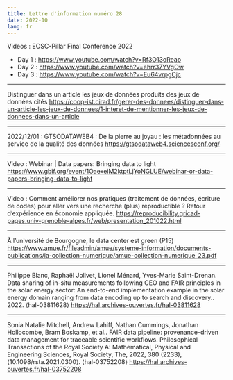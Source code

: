 ```yaml
---
title: Lettre d'information numéro 28
date: 2022-10
lang: fr
---
```


Videos : EOSC-Pillar Final Conference 2022

- Day 1 : <https://www.youtube.com/watch?v=Rf3O13oReao>
- Day 2 : <https://www.youtube.com/watch?v=ehrr37YVgOw>
- Day 3 : <https://www.youtube.com/watch?v=Eu64vrpgCjc>

---

Distinguer dans un article les jeux de données produits des jeux de données cités
<https://coop-ist.cirad.fr/gerer-des-donnees/distinguer-dans-un-article-les-jeux-de-donnees/1-interet-de-mentionner-les-jeux-de-donnees-dans-un-article>

---

2022/12/01 : GTSODATAWEB4 :  De la pierre au joyau : les métadonnées au service de la qualité des données
<https://gtsodataweb4.sciencesconf.org/>

---

Video : Webinar | Data papers: Bringing data to light
<https://www.gbif.org/event/1OaexeiM2ktptLjYoNGLUE/webinar-or-data-papers-bringing-data-to-light>

---

Video : Comment améliorer nos pratiques (traitement de données, écriture de codes) pour aller vers une recherche (plus) reproductible ? Retour d’expérience en économie appliquée.
<https://reproducibility.gricad-pages.univ-grenoble-alpes.fr/web/presentation_201022.html>

---

À l’université de Bourgogne, le data center est green (P15)
<https://www.amue.fr/fileadmin/amue/systeme-information/documents-publications/la-collection-numerique/amue-collection-numerique_23.pdf>

---

Philippe Blanc, Raphaël Jolivet, Lionel Ménard, Yves-Marie Saint-Drenan. Data sharing of in-situ measurements following GEO and FAIR principles in the solar energy sector: An end-to-end implementation example in the solar energy domain ranging from data encoding up to search and discovery.. 2022. ⟨hal-03811628⟩
<https://hal.archives-ouvertes.fr/hal-03811628>

---

Sonia Natalie Mitchell, Andrew Lahiff, Nathan Cummings, Jonathan Hollocombe, Bram Boskamp, et al.. FAIR data pipeline: provenance-driven data management for traceable scientific workflows. Philosophical Transactions of the Royal Society A: Mathematical, Physical and Engineering Sciences, Royal Society, The, 2022, 380 (2233), ⟨10.1098/rsta.2021.0300⟩. ⟨hal-03752208⟩
<https://hal.archives-ouvertes.fr/hal-03752208>
